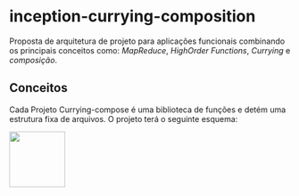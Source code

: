 # inception-currying-composition
Proposta de arquitetura de projeto para aplicações funcionais combinando os principais conceitos como: *MapReduce*, *HighOrder Functions*, *Currying* e *composição*.


## Conceitos
Cada Projeto Currying-compose é uma biblioteca de funções e detém uma estrutura fixa de arquivos. O projeto terá o seguinte esquema:

<img src="https://user-images.githubusercontent.com/48892066/190886389-be713d68-c255-4b80-baaf-49a6a95a6574.png" style="width: 100px;"/>

